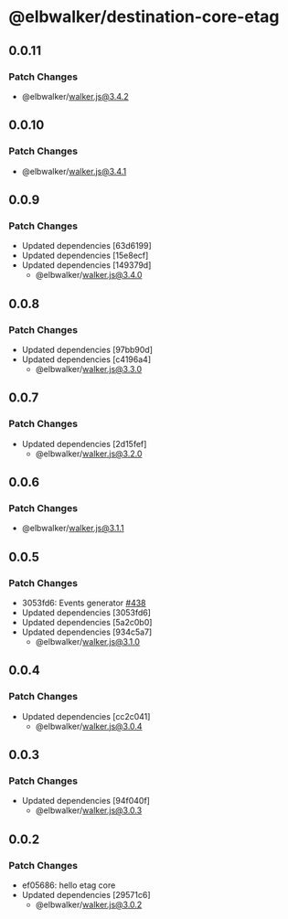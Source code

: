 # @elbwalker/destination-core-etag

## 0.0.11

### Patch Changes

- @elbwalker/walker.js@3.4.2

## 0.0.10

### Patch Changes

- @elbwalker/walker.js@3.4.1

## 0.0.9

### Patch Changes

- Updated dependencies [63d6199]
- Updated dependencies [15e8ecf]
- Updated dependencies [149379d]
  - @elbwalker/walker.js@3.4.0

## 0.0.8

### Patch Changes

- Updated dependencies [97bb90d]
- Updated dependencies [c4196a4]
  - @elbwalker/walker.js@3.3.0

## 0.0.7

### Patch Changes

- Updated dependencies [2d15fef]
  - @elbwalker/walker.js@3.2.0

## 0.0.6

### Patch Changes

- @elbwalker/walker.js@3.1.1

## 0.0.5

### Patch Changes

- 3053fd6: Events generator
  [#438](https://github.com/elbwalker/walkerOS/issues/438)
- Updated dependencies [3053fd6]
- Updated dependencies [5a2c0b0]
- Updated dependencies [934c5a7]
  - @elbwalker/walker.js@3.1.0

## 0.0.4

### Patch Changes

- Updated dependencies [cc2c041]
  - @elbwalker/walker.js@3.0.4

## 0.0.3

### Patch Changes

- Updated dependencies [94f040f]
  - @elbwalker/walker.js@3.0.3

## 0.0.2

### Patch Changes

- ef05686: hello etag core
- Updated dependencies [29571c6]
  - @elbwalker/walker.js@3.0.2
